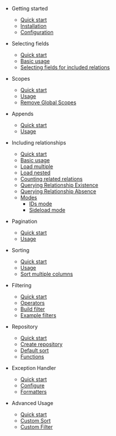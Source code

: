 - Getting started
  - [Quick start](README.md)
  - [Installation](installation.md)
  - [Configuration](configuration.md)

- Selecting fields
  - [Quick start](selecting_fields.md?id=selecting-fields)
  - [Basic usage](selecting_fields.md?id=basic-usage)
  - [Selecting fields for included relations](selecting_fields.md?id=selecting-fields-for-included-relations)

- Scopes
  - [Quick start](scopes.md?id=scopes)
  - [Usage](scopes.md?id=usage)
  - [Remove Global Scopes](scopes.md?id=remove-global-scopes)

- Appends
  - [Quick start](appends.md?id=appends)
  - [Usage](appends.md?id=usage)

- Including relationships
  - [Quick start](including_relationships.md?id=including-relationships)
  - [Basic usage](including_relationships.md?id=basic-usage)
  - [Load multiple](including_relationships.md?id=load-multiple)
  - [Load nested](including_relationships.md?id=load-nested)
  - [Counting related relations](including_relationships.md?id=counting-related-relations)
  - [Querying Relationship Existence](including_relationships.md?id=querying-relationship-existence)
  - [Querying Relationship Absence](including_relationships.md?id=querying-relationship-absence)
  - [Modes](including_relationships.md?id=modes)
    - [IDs mode](including_relationships.md?id=ids-mode)
    - [Sideload mode](including_relationships.md?id=sideload-mode)

- Pagination
  - [Quick start](pagination.md?id=pagination)
  - [Usage](pagination.md?id=usage)

- Sorting
  - [Quick start](sorting.md?id=sorting)
  - [Usage](sorting.md?id=usage)
  - [Sort multiple columns](sorting.md?id=sort-multiple-columns)

- Filtering
  - [Quick start](filtering.md?id=filtering)
  - [Operators](filtering.md?id=operators)
  - [Build filter](filtering.md?id=build-filter)
  - [Example filters](filtering.md?id=example-filters)

- Repository
  - [Quick start](repository.md?id=repository)
  - [Create repository](repository.md?id=create-repository)
  - [Default sort](repository.md?id=default-sort)
  - [Functions](repository.md?id=functions)

- Exception Handler
  - [Quick start](exception_handler.md?id=exception-handler)
  - [Configure](exception_handler.md?id=configure)
  - [Formatters](exception_handler.md?id=formatters)

- Advanced Usage
  - [Quick start](advanced_usage.md?id=avanced_usage)
  - [Custom Sort](advanced_usage.md?id=custom-sort)
  - [Custom Filter](advanced_usage.md?id=custom-filter)